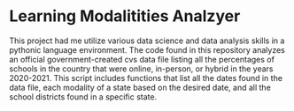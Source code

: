 # Learning Modalitities Analzyer

This project had me utilize various data science and data analysis skills in a pythonic language environment. The code found in this repository analyzes an official government-created cvs data file listing all the percentages of schools in the country that were online, in-person, or hybrid in the years 2020-2021. This script includes functions that list all the dates found in the data file, each modality of a state based on the desired date, and all the school districts found in a specific state.
